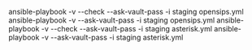 ansible-playbook -v --check --ask-vault-pass -i staging opensips.yml 
ansible-playbook -v --ask-vault-pass -i staging opensips.yml
ansible-playbook -v --check --ask-vault-pass -i staging asterisk.yml 
ansible-playbook -v --ask-vault-pass -i staging asterisk.yml
